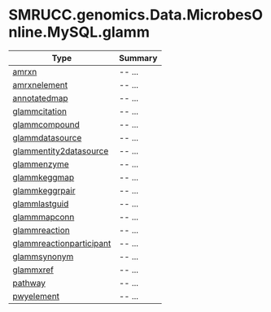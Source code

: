 ﻿
# SMRUCC.genomics.Data.MicrobesOnline.MySQL.glamm

|Type|Summary|
|----|-------|
|[amrxn](./amrxn.md)|-- ...|
|[amrxnelement](./amrxnelement.md)|-- ...|
|[annotatedmap](./annotatedmap.md)|-- ...|
|[glammcitation](./glammcitation.md)|-- ...|
|[glammcompound](./glammcompound.md)|-- ...|
|[glammdatasource](./glammdatasource.md)|-- ...|
|[glammentity2datasource](./glammentity2datasource.md)|-- ...|
|[glammenzyme](./glammenzyme.md)|-- ...|
|[glammkeggmap](./glammkeggmap.md)|-- ...|
|[glammkeggrpair](./glammkeggrpair.md)|-- ...|
|[glammlastguid](./glammlastguid.md)|-- ...|
|[glammmapconn](./glammmapconn.md)|-- ...|
|[glammreaction](./glammreaction.md)|-- ...|
|[glammreactionparticipant](./glammreactionparticipant.md)|-- ...|
|[glammsynonym](./glammsynonym.md)|-- ...|
|[glammxref](./glammxref.md)|-- ...|
|[pathway](./pathway.md)|-- ...|
|[pwyelement](./pwyelement.md)|-- ...|

